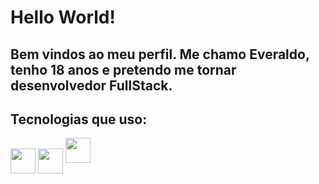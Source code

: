 # Hello World!

## Bem vindos ao meu perfil. Me chamo Everaldo, tenho 18 anos e pretendo me tornar desenvolvedor FullStack.

## Tecnologias que uso:

<div style="display:inline-block">
<img src="https://cdn.jsdelivr.net/gh/devicons/devicon@latest/icons/html5/html5-original.svg" width="40" height="40" align="center"/>
<img src="https://cdn.jsdelivr.net/gh/devicons/devicon@latest/icons/css3/css3-original.svg" width="40" height="40" align="center"/>
<img src="https://cdn.jsdelivr.net/gh/devicons/devicon@latest/icons/javascript/javascript-plain.svg" width="40" height:"40"/>
          
</div> 
          

<!--
**Everaldo451/Everaldo451** is a ✨ _special_ ✨ repository because its `README.md` (this file) appears on your GitHub profile.

Here are some ideas to get you started:

- 🔭 I’m currently working on ...
- 🌱 I’m currently learning ...
- 👯 I’m looking to collaborate on ...
- 🤔 I’m looking for help with ...
- 💬 Ask me about ...
- 📫 How to reach me: ...
- 😄 Pronouns: ...
- ⚡ Fun fact: ...
-->
